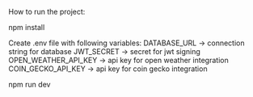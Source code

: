 How to run the project:

npm install

Create .env file with following variables:
DATABASE_URL -> connection string for database
JWT_SECRET -> secret for jwt signing
OPEN_WEATHER_API_KEY -> api key for open weather integration
COIN_GECKO_API_KEY -> api key for coin gecko integration

npm run dev
